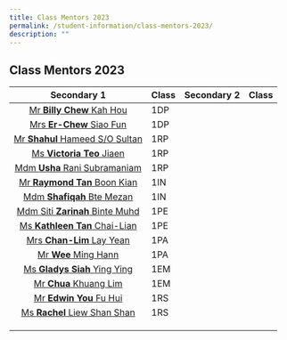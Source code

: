 ```yaml
---
title: Class Mentors 2023
permalink: /student-information/class-mentors-2023/
description: ""
---
```

## Class Mentors 2023

| Secondary 1  | Class  | Secondary 2  | Class  |
|:-:|---|---|---|
| [Mr **Billy Chew** Kah Hou](mailto:chew_kah_hou@schools.gov.sg)  | 1DP  |   |   |
| [Mrs **Er-Chew** Siao Fun](mailto:chew_siao_fun@schools.gov.sg)  | 1DP  |   |   |
| [Mr **Shahul** Hameed S/O Sultan](mailto:shahul_hameed_sultan@schools.gov.sg)  | 1RP  |   |   |
| [Ms **Victoria Teo** Jiaen](mailto:teo_jiaen@schools.gov.sg)  | 1RP  |   |   |
| [Mdm **Usha** Rani Subramaniam](mailto:usha_rani_subramaniam@schools.gov.sg)  | 1RP  |   |   |
| [Mr **Raymond Tan** Boon Kian](mailto:raymond_tan_boon_kian@schools.gov.sg)  | 1IN  |   |   |
| [Mdm **Shafiqah** Bte Mezan](mailto:shafiqah_mezan@schools.gov.sg)  | 1IN  |   |   |
| [Mdm Siti **Zarinah** Binte Muhd](mailto:siti_zarinah_muhammad@schools.gov.sg)  | 1PE  |   |   |
| [Ms **Kathleen Tan** Chai-Lian](mailto:tan_chai-lian_kathleen@schools.gov.sg)  | 1PE  |   |   |
| [Mrs **Chan-Lim** Lay Yean](mailto:lim_lay_yean@schools.gov.sg)  | 1PA  |   |   |
| [Mr **Wee** Ming Hann](mailto:wee_ming_hann@schools.gov.sg)  | 1PA  |   |   |
| [Ms **Gladys Siah** Ying Ying](mailto:gladys_siah_ying_ying@schools.gov.sg)  | 1EM  |   |   |
| [Mr **Chua** Khuang Lim](mailto:chua_khuang_lim@schools.gov.sg)  | 1EM  |   |   |
| [Mr **Edwin You** Fu Hui](mailto:you_fu_hui@schools.gov.sg)  | 1RS  |   |   |
| [Ms **Rachel** Liew Shan Shan](mailto:liew_shan_shan@schools.gov.sg)  | 1RS  |   |   |
|   |   |   |   |
|   |   |   |   |
|   |   |   |   |